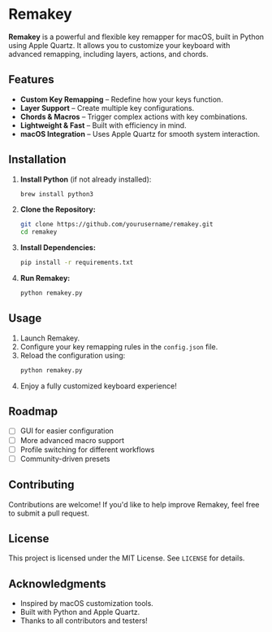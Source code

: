 # Remakey

**Remakey** is a powerful and flexible key remapper for macOS, built in Python using Apple Quartz. It allows you to customize your keyboard with advanced remapping, including layers, actions, and chords.

## Features

- **Custom Key Remapping** – Redefine how your keys function.
- **Layer Support** – Create multiple key configurations.
- **Chords & Macros** – Trigger complex actions with key combinations.
- **Lightweight & Fast** – Built with efficiency in mind.
- **macOS Integration** – Uses Apple Quartz for smooth system interaction.

## Installation

1. **Install Python** (if not already installed):
   ```sh
   brew install python3
   ```
2. **Clone the Repository:**
   ```sh
   git clone https://github.com/yourusername/remakey.git
   cd remakey
   ```
3. **Install Dependencies:**
   ```sh
   pip install -r requirements.txt
   ```
4. **Run Remakey:**
   ```sh
   python remakey.py
   ```

## Usage

1. Launch Remakey.
2. Configure your key remapping rules in the `config.json` file.
3. Reload the configuration using:
   ```sh
   python remakey.py
   ```
4. Enjoy a fully customized keyboard experience!

## Roadmap

- [ ] GUI for easier configuration
- [ ] More advanced macro support
- [ ] Profile switching for different workflows
- [ ] Community-driven presets

## Contributing

Contributions are welcome! If you'd like to help improve Remakey, feel free to submit a pull request.

## License

This project is licensed under the MIT License. See `LICENSE` for details.

## Acknowledgments

- Inspired by macOS customization tools.
- Built with Python and Apple Quartz.
- Thanks to all contributors and testers!